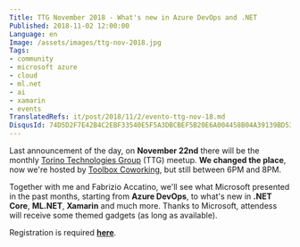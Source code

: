 ```yaml
---
Title: TTG November 2018 - What's new in Azure DevOps and .NET
Published: 2018-11-02 12:00:00
Language: en
Image: /assets/images/ttg-nov-2018.jpg
Tags:
- community
- microsoft azure
- cloud
- ml.net
- ai
- xamarin
- events
TranslatedRefs: it/post/2018/11/2/evento-ttg-nov-18.md
DisqusId: 74D5D2F7E42B4C2EBF33540E5F5A3DBCBEF5B20E6A004458B04A39139BD53324
---
```

Last announcement of the day, on **November 22nd** there will be the monthly <a href="http://www.torinotechnologiesgroup.it/" target="_blank">Torino Technologies Group</a> (TTG) meetup. **We changed the place**, now we're hosted by <a href="http://www.toolboxoffice.it" target="_blank">Toolbox Coworking</a>, but still between 6PM and 8PM.

Together with me and Fabrizio Accatino, we'll see what Microsoft presented in the past months, starting from **Azure DevOps**, to  what's new in **.NET Core**, **ML.NET**, **Xamarin** and much more. Thanks to Microsoft, attendess will receive some themed gadgets (as long as available).

Registration is required <a href="https://ttg-to-nov2018.eventbrite.it/" target="_blank">**here**</a>.